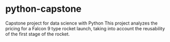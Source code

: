 # python-capstone
Capstone project for data science with Python
This project analyzes the pricing for a Falcon 9 type rocket launch, taking into account the reusability of the first stage of the rocket.
